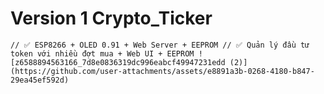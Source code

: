 # Version 1 Crypto_Ticker

``
// ✅ ESP8266 + OLED 0.91 + Web Server + EEPROM
// ✅ Quản lý đầu tư token với nhiều đợt mua + Web UI + EEPROM
![z6588894563166_7d8e0836319dc996eabcf49947231edd (2)](https://github.com/user-attachments/assets/e8891a3b-0268-4180-b847-29ea45ef592d)
``
